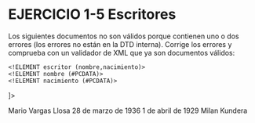 # EJERCICIO 1-5 Escritores

Los siguientes documentos no son válidos porque contienen uno o dos errores (los
errores no están en la DTD interna). Corrige los errores y comprueba con un validador de
XML que ya son documentos válidos: 

<?xml version="1.0" encoding="UTF-8"?>
<!DOCTYPE escritores [

    <!ELEMENT escritores (escritor*)>
    <!ELEMENT escritor (nombre,nacimiento)>
    <!ELEMENT nombre (#PCDATA)>
    <!ELEMENT nacimiento (#PCDATA)>
]>

<escritores>
    <escritor>
        <nombre>Mario Vargas Llosa</nombre>
        <nacimiento>28 de marzo de 1936</nacimiento>
    </escritor>
    <escritor>
        <nacimiento>1 de abril de 1929</nacimiento>
        <nombre>Milan Kundera</nombre>
    </escritor>
</escritores>